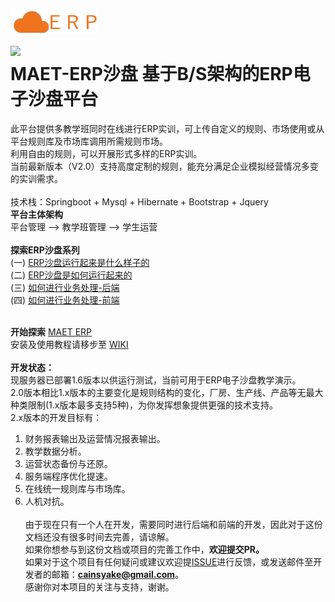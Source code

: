 
![](https://raw.githubusercontent.com/cainsyake/erp/master/src/main/resources/static/images/logo.png)<br>
![](https://img.shields.io/badge/release-v2.0-519dd9.svg)
<br>
MAET-ERP沙盘 基于B/S架构的ERP电子沙盘平台
===
此平台提供多教学班同时在线进行ERP实训，可上传自定义的规则、市场使用或从平台规则库及市场库调用所需规则市场。<br>
利用自由的规则，可以开展形式多样的ERP实训。<br>
当前最新版本（V2.0）支持高度定制的规则，能充分满足企业模拟经营情况多变的实训需求。
<br><br>
技术栈：Springboot + Mysql + Hibernate + Bootstrap + Jquery
<br>
**平台主体架构**<br>
平台管理 --> 教学班管理 --> 学生运营
<br><br>
**探索ERP沙盘系列**<br>
(一) [ERP沙盘运行起来是什么样子的](https://cainsyake.github.io/2017/09/11/ERP%E6%B2%99%E7%9B%98%E8%BF%90%E8%A1%8C%E8%B5%B7%E6%9D%A5%E6%98%AF%E4%BB%80%E4%B9%88%E6%A0%B7%E5%AD%90%E7%9A%84/)<br>
(二) [ERP沙盘是如何运行起来的](https://cainsyake.github.io/2017/09/12/ERP%E6%B2%99%E7%9B%98%E6%98%AF%E5%A6%82%E4%BD%95%E8%BF%90%E8%A1%8C%E8%B5%B7%E6%9D%A5%E7%9A%84/)<br>
(三) [如何进行业务处理-后端](https://cainsyake.github.io/2017/09/23/%E5%A6%82%E4%BD%95%E8%BF%9B%E8%A1%8C%E4%B8%9A%E5%8A%A1%E5%A4%84%E7%90%86-%E5%90%8E%E7%AB%AF/)<br>
(四) [如何进行业务处理-前端](https://cainsyake.github.io/2017/09/24/%E5%A6%82%E4%BD%95%E8%BF%9B%E8%A1%8C%E4%B8%9A%E5%8A%A1%E5%A4%84%E7%90%86-%E5%89%8D%E7%AB%AF/)<br><br>

**开始探索** [MAET ERP](http://erp.cainsyake.com.cn)<br>
安装及使用教程请移步至 [WIKI](https://github.com/cainsyake/erp/wiki)
<br><br>
**开发状态：**<br>
现服务器已部署1.6版本以供运行测试，当前可用于ERP电子沙盘教学演示。<br>
2.0版本相比1.x版本的主要变化是规则结构的变化，厂房、生产线、产品等无最大种类限制(1.x版本最多支持5种)，为你发挥想象提供更强的技术支持。<br>
2.x版本的开发目标有：<br>
1. 财务报表输出及运营情况报表输出。
2. 教学数据分析。
3. 运营状态备份与还原。
4. 服务端程序优化提速。
5. 在线统一规则库与市场库。
6. 人机对抗。
<br><br>
由于现在只有一个人在开发，需要同时进行后端和前端的开发，因此对于这份文档还没有很多时间去完善，请谅解。<br>
如果你想参与到这份文档或项目的完善工作中，**欢迎提交PR。**<br>
如果对于这个项目有任何疑问或建议欢迎提[ISSUE](https://github.com/cainsyake/erp/issues/new)进行反馈，或发送邮件至开发者的邮箱：**cainsyake@gmail.com**。<br>
感谢你对本项目的关注与支持，谢谢。
